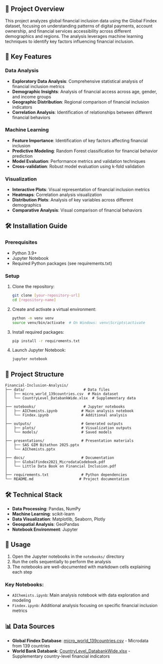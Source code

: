 ## 🚀 Project Overview
This project analyzes global financial inclusion data using the Global Findex dataset, focusing on understanding patterns of digital payments, account ownership, and financial services accessibility across different demographics and regions. The analysis leverages machine learning techniques to identify key factors influencing financial inclusion.

## 🎯 Key Features

### Data Analysis
- **Exploratory Data Analysis**: Comprehensive statistical analysis of financial inclusion metrics
- **Demographic Insights**: Analysis of financial access across age, gender, and income groups
- **Geographic Distribution**: Regional comparison of financial inclusion indicators
- **Correlation Analysis**: Identification of relationships between different financial behaviors

### Machine Learning
- **Feature Importance**: Identification of key factors affecting financial inclusion
- **Predictive Modeling**: Random Forest classification for financial behavior prediction
- **Model Evaluation**: Performance metrics and validation techniques
- **Cross-validation**: Robust model evaluation using k-fold validation

### Visualization
- **Interactive Plots**: Visual representation of financial inclusion metrics
- **Heatmaps**: Correlation analysis visualization
- **Distribution Plots**: Analysis of key variables across different demographics
- **Comparative Analysis**: Visual comparison of financial behaviors

## 🛠️ Installation Guide

### Prerequisites
- Python 3.9+
- Jupyter Notebook
- Required Python packages (see requirements.txt)

### Setup
1. Clone the repository:
   ```bash
   git clone [your-repository-url]
   cd [repository-name]
   ```

2. Create and activate a virtual environment:
   ```bash
   python -m venv venv
   source venv/bin/activate  # On Windows: venv\Scripts\activate
   ```

3. Install required packages:
   ```bash
   pip install -r requirements.txt
   ```

4. Launch Jupyter Notebook:
   ```bash
   jupyter notebook
   ```

## 📁 Project Structure
```
Financial-Inclusion-Analysis/
├── data/                           # Data files
│   ├── micro_world_139countries.csv  # Main dataset
│   └── CountryLevel_DatabankWide.xlsx  # Supplementary data
│
├── notebooks/                      # Jupyter notebooks
│   ├── AIChemists.ipynb           # Main analysis notebook
│   └── Findex.ipynb               # Additional analysis
│
├── outputs/                       # Generated outputs
│   ├── plots/                     # Visualization outputs
│   └── models/                    # Saved models
│
├── presentations/                 # Presentation materials
│   ├── SAS GIM Bitathon 2025.pptx
│   └── AIChemists.pptx
│
├── docs/                          # Documentation
│   ├── GlobalFindex2021_MicrodataCodebook.pdf
│   └── Little Data Book on Financial Inclusion.pdf
│
├── requirements.txt               # Python dependencies
└── README.md                     # Project documentation
```

## 🛠️ Technical Stack
- **Data Processing**: Pandas, NumPy
- **Machine Learning**: scikit-learn
- **Data Visualization**: Matplotlib, Seaborn, Plotly
- **Geospatial Analysis**: GeoPandas
- **Notebook Environment**: Jupyter

## 📝 Usage
1. Open the Jupyter notebooks in the `notebooks/` directory
2. Run the cells sequentially to perform the analysis
3. The notebooks are well-documented with markdown cells explaining each step

### Key Notebooks:
- `AIChemists.ipynb`: Main analysis notebook with data exploration and modeling
- `Findex.ipynb`: Additional analysis focusing on specific financial inclusion metrics

## 📊 Data Sources
- **Global Findex Database**: [micro_world_139countries.csv](./micro_world_139countries.csv) - Microdata from 139 countries
- **World Bank Databank**: [CountryLevel_DatabankWide.xlsx](./CountryLevel_DatabankWide.xlsx) - Supplementary country-level financial indicators
